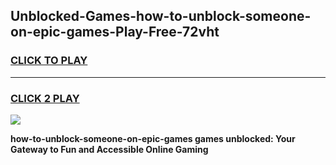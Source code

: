 
## Unblocked-Games-how-to-unblock-someone-on-epic-games-Play-Free-72vht
<h3>
<a href="https://premium76.site?title=how-to-unblock-someone-on-epic-games&ref=17A">CLICK TO PLAY</a></h3>
<hr>

<h3>
<a href="https://premium76.site?title=how-to-unblock-someone-on-epic-games&ref=17A">CLICK 2 PLAY</a>
  
</h3>

<a href="https://premium76.site?title=how-to-unblock-someone-on-epic-games&ref=17A"><img src="https://clearcache.store/games.png"></a>


**how-to-unblock-someone-on-epic-games games unblocked: Your Gateway to Fun and Accessible Online Gaming**
